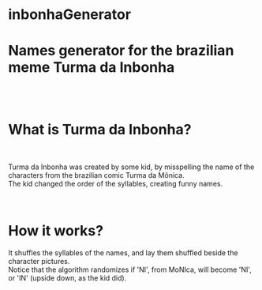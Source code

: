 # inbonhaGenerator
<h1>Names generator for the brazilian meme Turma da Inbonha</h1>
<br/>
<br/>
<h1> What is Turma da Inbonha?</h1>
<br/>
<p>Turma da Inbonha was created by some kid, by misspelling the name of the characters from the brazilian comic Turma da Mônica. <br/>
The kid changed the order of the syllables, creating funny names.</p>
<br/>
<h1>How it works?</h1>
<p>It shuffles the syllables of the names, and lay them shuffled beside the character pictures.<br/>
Notice that the algorithm randomizes if 'NI', from MoNIca, will become 'NI', or 'IN' (upside down, as the kid did).</p>


